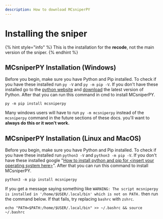 ```yaml
---
description: How to download MCsniperPY
---
```


# Installing the sniper

{% hint style="info" %}
This is the installation for the **recode**, not the main version of the sniper.
{% endhint %}

## MCsniperPY Installation \(Windows\)

Before you begin, make sure you have Python and Pip installed. To check if you have these installed run `py -V` and `py -m pip -V`. If you don't have these installed go to the [python website](https://www.python.org/downloads/) and [download](https://www.python.org/downloads/) the latest version of Python. After that you can run this command in cmd to install MCsniperPY.

```text
py -m pip install mcsniperpy
```

Many windows users will have to run `py -m mcsniperpy` instead of the `mcsniperpy` command in the future sections of these docs. you'll want to **always do this or it won't work.**

## MCsniperPY Installation \(Linux and MacOS\)

Before you begin, make sure you have Python and Pip installed. To check if you have these installed run `python3 -V` and `python3 -m pip -V`. If you don't have these installed google "[How to install python and pip for &lt;insert your operating system here&gt;](https://www.google.com/search?q=how+to+install+python+and+pip+YourOS)". After that you can run this command to install MCsniperPY.

```text
python3 -m pip install mcsniperpy
```

If you get a message saying something like `WARNING: The script mcsniperpy is installed in '/home/$USER/.local/bin' which is not on PATH.` then run the command below. If that fails, try replacing `bashrc` with `zshrc`.

```text
echo "PATH=$PATH:/home/$USER/.local/bin" >> ~/.bashrc && source ~/.bashrc
```


